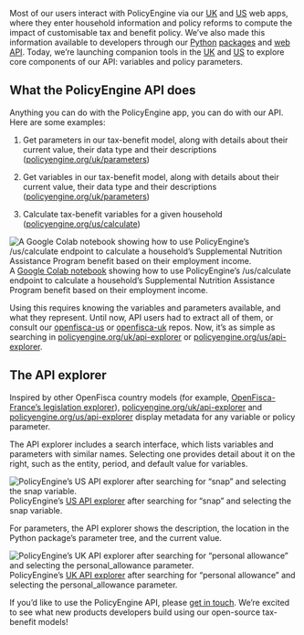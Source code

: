 Most of our users interact with PolicyEngine via our [UK](http://policyengine.org/uk) and [US](http://policyengine.org/us) web apps, where they enter household information and policy reforms to compute the impact of customisable tax and benefit policy. We’ve also made this information available to developers through our [Python](http://openfisca.us) [packages](http://openfisca.uk) and [web API](https://docs.google.com/document/u/1/d/1y-kRDOssYyRwEVTsntqGxoBtvFS4HKMQD-U0Ga9YzJE/preview). Today, we’re launching companion tools in the [UK](http://policyengine.org/uk/api-explorer) and [US](http://policyengine.org/us/api-explorer) to explore core components of our API: variables and policy parameters.

## What the PolicyEngine API does

Anything you can do with the PolicyEngine app, you can do with our API. Here are some examples:

1. Get parameters in our tax-benefit model, along with details about their current value, their data type and their descriptions ([policyengine.org/uk/parameters](https://policyengine.org/uk/parameters))

1. Get variables in our tax-benefit model, along with details about their current value, their data type and their descriptions ([policyengine.org/uk/parameters](https://policyengine.org/uk/parameters))

1. Calculate tax-benefit variables for a given household ([policyengine.org/us/calculate](https://policyengine.org/uk/calculate))

![*A [Google Colab notebook](https://colab.research.google.com/drive/1dvmYfLKwDWLnn3gJyqmQmVTw3VQ7Qx-a?usp=sharing) showing how to use PolicyEngine’s /us/calculate endpoint to calculate a household’s Supplemental Nutrition Assistance Program benefit based on their employment income.*](https://cdn-images-1.medium.com/max/2000/0*gtH3HDNHXxtFKrlN)A [Google Colab notebook](https://colab.research.google.com/drive/1dvmYfLKwDWLnn3gJyqmQmVTw3VQ7Qx-a?usp=sharing) showing how to use PolicyEngine’s /us/calculate endpoint to calculate a household’s Supplemental Nutrition Assistance Program benefit based on their employment income.

Using this requires knowing the variables and parameters available, and what they represent. Until now, API users had to extract all of them, or consult our [openfisca-us](http://github.com/policyengine/openfisca-us) or [openfisca-uk](http://github.com/policyengine/openfisca-uk) repos. Now, it’s as simple as searching in [policyengine.org/uk/api-explorer](https://policyengine.org/uk/api-explorer) or [policyengine.org/us/api-explorer](https://policyengine.org/us/api-explorer).

## The API explorer

Inspired by other OpenFisca country models (for example, [OpenFisca-France’s legislation explorer](https://legislation.fr.openfisca.org/)), [policyengine.org/uk/api-explorer](https://policyengine.org/uk/api-explorer) and [policyengine.org/us/api-explorer](https://policyengine.org/us/api-explorer) display metadata for any variable or policy parameter.

The API explorer includes a search interface, which lists variables and parameters with similar names. Selecting one provides detail about it on the right, such as the entity, period, and default value for variables.

![*PolicyEngine’s [US API explorer](https://policyengine.org/us/api-explorer/snap) after searching for “snap” and selecting the snap variable.*](https://cdn-images-1.medium.com/max/3200/0*Z4p3pNn8Lt08PIXd)PolicyEngine’s [US API explorer](https://policyengine.org/us/api-explorer/snap) after searching for “snap” and selecting the snap variable.

For parameters, the API explorer shows the description, the location in the Python package’s parameter tree, and the current value.

![*PolicyEngine’s [UK API explorer](https://policyengine.org/uk/api-explorer/personal_allowance) after searching for “personal allowance” and selecting the personal_allowance parameter.*](https://cdn-images-1.medium.com/max/3200/0*K1vybVl3GOAxJrva)PolicyEngine’s [UK API explorer](https://policyengine.org/uk/api-explorer/personal_allowance) after searching for “personal allowance” and selecting the personal_allowance parameter.

If you’d like to use the PolicyEngine API, please [get in touch](mailto:hello@policyengine.org). We’re excited to see what new products developers build using our open-source tax-benefit models!
